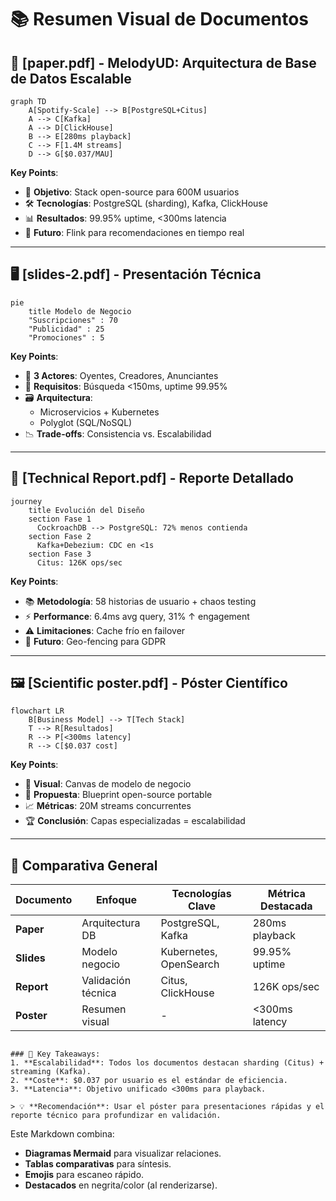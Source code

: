 # 📚 Resumen Visual de Documentos

## 📄 [paper.pdf] - **MelodyUD: Arquitectura de Base de Datos Escalable**
```mermaid
graph TD
    A[Spotify-Scale] --> B[PostgreSQL+Citus]
    A --> C[Kafka]
    A --> D[ClickHouse]
    B --> E[280ms playback]
    C --> F[1.4M streams]
    D --> G[$0.037/MAU]
```
**Key Points**:  
- 🎯 **Objetivo**: Stack open-source para 600M usuarios  
- 🛠️ **Tecnologías**: PostgreSQL (sharding), Kafka, ClickHouse  
- 📊 **Resultados**: 99.95% uptime, <300ms latencia  
- 🔮 **Futuro**: Flink para recomendaciones en tiempo real  

---

## 🖥️ [slides-2.pdf] - **Presentación Técnica**
```mermaid
pie
    title Modelo de Negocio
    "Suscripciones" : 70
    "Publicidad" : 25
    "Promociones" : 5
```
**Key Points**:  
- 💼 **3 Actores**: Oyentes, Creadores, Anunciantes  
- 📌 **Requisitos**: Búsqueda <150ms, uptime 99.95%  
- 🗃️ **Arquitectura**:  
  - Microservicios + Kubernetes  
  - Polyglot (SQL/NoSQL)  
- 📉 **Trade-offs**: Consistencia vs. Escalabilidad  

---

## 📑 [Technical Report.pdf] - **Reporte Detallado**
```mermaid
journey
    title Evolución del Diseño
    section Fase 1
      CockroachDB --> PostgreSQL: 72% menos contienda
    section Fase 2
      Kafka+Debezium: CDC en <1s
    section Fase 3
      Citus: 126K ops/sec
```
**Key Points**:  
- 📚 **Metodología**: 58 historias de usuario + chaos testing  
- ⚡ **Performance**: 6.4ms avg query, 31% ↑ engagement  
- ⚠️ **Limitaciones**: Cache frío en failover  
- 🔧 **Futuro**: Geo-fencing para GDPR  

---

## 🖼️ [Scientific poster.pdf] - **Póster Científico**
```mermaid
flowchart LR
    B[Business Model] --> T[Tech Stack]
    T --> R[Resultados]
    R --> P[<300ms latency]
    R --> C[$0.037 cost]
```
**Key Points**:  
- 🎨 **Visual**: Canvas de modelo de negocio  
- 📌 **Propuesta**: Blueprint open-source portable  
- 📈 **Métricas**: 20M streams concurrentes  
- 🏆 **Conclusión**: Capas especializadas = escalabilidad  

---

## 🧩 Comparativa General
| Documento          | Enfoque                     | Tecnologías Clave         | Métrica Destacada          |
|--------------------|----------------------------|--------------------------|---------------------------|
| **Paper**         | Arquitectura DB            | PostgreSQL, Kafka        | 280ms playback            |
| **Slides**        | Modelo negocio             | Kubernetes, OpenSearch   | 99.95% uptime             |
| **Report**        | Validación técnica         | Citus, ClickHouse        | 126K ops/sec              |
| **Poster**        | Resumen visual             | -                        | <300ms latency            |
```

### 🌟 Key Takeaways:
1. **Escalabilidad**: Todos los documentos destacan sharding (Citus) + streaming (Kafka).  
2. **Coste**: $0.037 por usuario es el estándar de eficiencia.  
3. **Latencia**: Objetivo unificado <300ms para playback.  

> 💡 **Recomendación**: Usar el póster para presentaciones rápidas y el reporte técnico para profundizar en validación. 

```

Este Markdown combina:  
- **Diagramas Mermaid** para visualizar relaciones.  
- **Tablas comparativas** para síntesis.  
- **Emojis** para escaneo rápido.  
- **Destacados** en negrita/color (al renderizarse).  